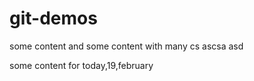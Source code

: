 # git-demos

some content 
and some content with many cs
ascsa
asd

some content for today,19,february